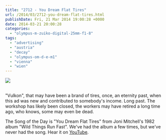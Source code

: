 ```yaml
---
title: "2712 - You Dream Flat Tires"
url: /2014/03/2712-you-dream-flat-tires.html
publishDate: Fri, 21 Mar 2014 19:00:28 +0000
date: 2014-03-21 20:00:28
categories: 
  - "olympus-m-zuiko-digital-25mm-f1-8"
tags: 
  - "advertising"
  - "austria"
  - "decay"
  - "olympus-om-d-e-m1"
  - "vienna"
  - "wien"
---
```

<div class="container">
<div class="center"><a target="_blank" href="https://d25zfm9zpd7gm5.cloudfront.net/1200x1200/2014/20140311_175244_lr.jpg"><img src="https://d25zfm9zpd7gm5.cloudfront.net/0600x0600/2014/20140311_175244_lr.jpg" /></a></div>
</div>
<br />

"Vulkon", that may have been a brand of tires, once, an eternity past, when this ad was new and contributed to somebody's income. Long past. The workshop has likely been closed, the workers may have retired a long time ago, who knows, some may even be dead.

The Song of the Day is "You Dream Flat Tires" from Joni Mitchell's 1982 album "Wild Things Run Fast". We've had the album a few times, but we've never had the song. Hear it on <a href="https://www.youtube.com/watch?v=iRv73_B7sVI" target="_blank">YouTube</a>.
